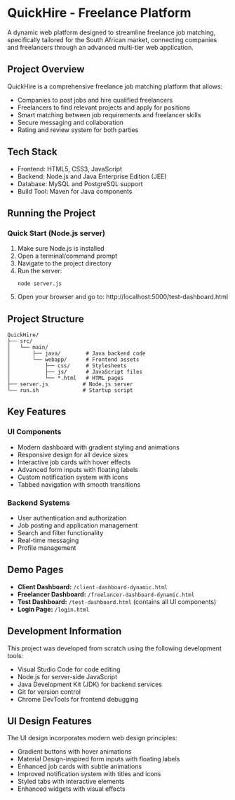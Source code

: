 # QuickHire - Freelance Platform

A dynamic web platform designed to streamline freelance job matching, specifically tailored for the South African market, connecting companies and freelancers through an advanced multi-tier web application.

## Project Overview

QuickHire is a comprehensive freelance job matching platform that allows:
- Companies to post jobs and hire qualified freelancers
- Freelancers to find relevant projects and apply for positions
- Smart matching between job requirements and freelancer skills
- Secure messaging and collaboration
- Rating and review system for both parties

## Tech Stack

- Frontend: HTML5, CSS3, JavaScript
- Backend: Node.js and Java Enterprise Edition (JEE)
- Database: MySQL and PostgreSQL support
- Build Tool: Maven for Java components

## Running the Project

### Quick Start (Node.js server)

1. Make sure Node.js is installed
2. Open a terminal/command prompt
3. Navigate to the project directory
4. Run the server:
   ```
   node server.js
   ```
5. Open your browser and go to: http://localhost:5000/test-dashboard.html

## Project Structure

```
QuickHire/
├── src/
│   └── main/
│       ├── java/        # Java backend code
│       └── webapp/      # Frontend assets
│           ├── css/     # Stylesheets
│           ├── js/      # JavaScript files
│           └── *.html   # HTML pages
├── server.js           # Node.js server
└── run.sh              # Startup script
```

## Key Features

### UI Components
- Modern dashboard with gradient styling and animations
- Responsive design for all device sizes
- Interactive job cards with hover effects
- Advanced form inputs with floating labels
- Custom notification system with icons
- Tabbed navigation with smooth transitions

### Backend Systems
- User authentication and authorization
- Job posting and application management
- Search and filter functionality
- Real-time messaging
- Profile management

## Demo Pages

- **Client Dashboard:** `/client-dashboard-dynamic.html`
- **Freelancer Dashboard:** `/freelancer-dashboard-dynamic.html`
- **Test Dashboard:** `/test-dashboard.html` (contains all UI components)
- **Login Page:** `/login.html`

## Development Information

This project was developed from scratch using the following development tools:
- Visual Studio Code for code editing
- Node.js for server-side JavaScript
- Java Development Kit (JDK) for backend services
- Git for version control
- Chrome DevTools for frontend debugging

## UI Design Features

The UI design incorporates modern web design principles:
- Gradient buttons with hover animations
- Material Design-inspired form inputs with floating labels
- Enhanced job cards with subtle animations
- Improved notification system with titles and icons
- Styled tabs with interactive elements
- Enhanced widgets with visual effects